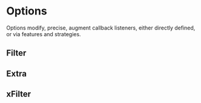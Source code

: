 # Options
Options modify, precise, augment callback listeners, either directly defined, or via features and strategies. 

## Filter

## Extra

## xFilter
